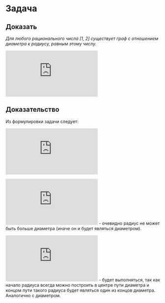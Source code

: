 # Задача

## Доказать

_Для любого рационального числа [1, 2] существует граф с отношением диаметра к радиусу, равным этому числу._

![\[1 \leq \frac{d(G)}{r(G)} \leq 2\]](https://latex.codecogs.com/gif.latex?1%20%5Cleq%20%5Cfrac%7Bd%28G%29%7D%7Br%28G%29%7D%20%5Cleq%202)

## Доказательство

Из формулировки задачи следует:

![\[r(G) \leq d(G) \leq 2r(G)\]](https://latex.codecogs.com/gif.latex?r%28G%29%20%5Cleq%20d%28G%29%20%5Cleq%202r%28G%29)

![$r(G) \leq d(G)$ ](https://latex.codecogs.com/gif.latex?%5Cinline%20r%28G%29%20%5Cleq%20d%28G%29) - очевидно радиус не может быть больше диаметра (иначе он и будет являться диаметром).

![$d(G) \leq 2r(G)$ ](https://latex.codecogs.com/gif.latex?%5Cinline%20d%28G%29%20%5Cleq%202r%28G%29) - будет выполняться, так как начало радиуса всегда можно построить в центре пути диаметра и концом пути такого радиуса будет являться один из концов диаметра. Аналогично с диаметром.
